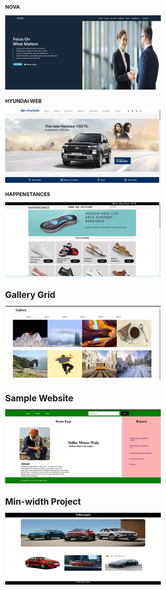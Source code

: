 <h3>NOVA</h3>
<img src="Bootstrap exam/Screenshot (4).png">
<h3>HYUNDAI WEB</h3>
<img src ="Hyundai web/images/Screenshot (5).png">
<h3>HAPPENSTANCES</h3>
<img src ="Happenstances/images/Screenshot (6).png">
<h1>Gallery Grid</h1>
<img src="Gallery Grid/images/Screenshot (8).png">
<h1>Sample Website</h1>
<img src="Sample Website/images/Screenshot (9).png">
<h1>Min-width Project</h1>
<img src="Min-width project/images/Screenshot (10).png">
